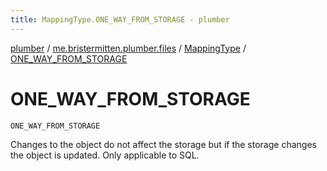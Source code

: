 ```yaml
---
title: MappingType.ONE_WAY_FROM_STORAGE - plumber
---
```


[plumber](../../index.html) / [me.bristermitten.plumber.files](../index.html) / [MappingType](index.html) / [ONE_WAY_FROM_STORAGE](./-o-n-e_-w-a-y_-f-r-o-m_-s-t-o-r-a-g-e.html)

# ONE_WAY_FROM_STORAGE

`ONE_WAY_FROM_STORAGE`

Changes to the object do not affect the storage but if the storage changes the object is updated.
Only applicable to SQL.

